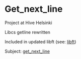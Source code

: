 # Get_next_line

Project at Hive Helsinki

Libcs getline rewritten

Included in updated libft (see: [libft](https://github.com/tlahin/libft))

Subject: [get_next_line](https://cdn.intra.42.fr/pdf/pdf/6620/get_next_line.en.pdf)
